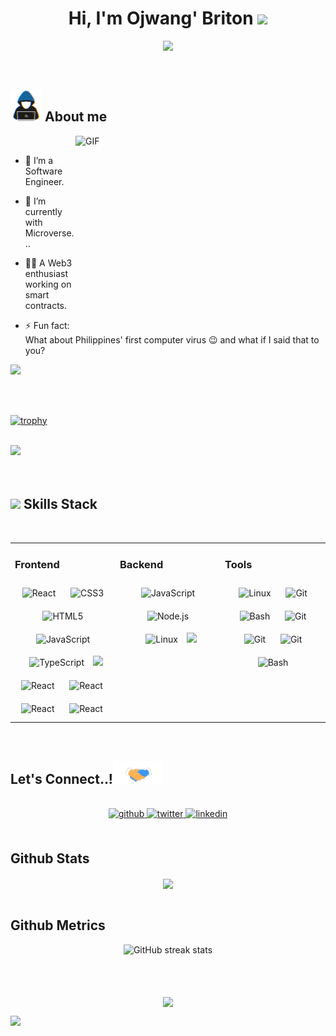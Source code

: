 <div align="center">
  
<h1 align="center">
  <b>Hi, I'm Ojwang' Briton </b><img src="https://media.giphy.com/media/hvRJCLFzcasrR4ia7z/giphy.gif" width="35">
</h1>

<p align="center">
  <a href="https://github.com/DenverCoder1/readme-typing-svg"><img src="https://readme-typing-svg.herokuapp.com?font=Time+New+Roman&color=cyan&size=25&center=true&vCenter=true&width=600&height=100&lines=Looking+for+me..&quest;++;A+Skilled+Full-Stack+Developer,;Computer+Scientist,;Web3+Developer,;Active+Researcher/Mathematician,;Love+to+learn+new+stuffs..<3"></a>
</p>
</div>
<br> 

## <picture><img src = "https://github.com/0xAbdulKhalid/0xAbdulKhalid/raw/main/assets/mdImages/about_me.gif" width = 50px></picture> **About me**
<picture> <img align="right" top="500" height="300" width="400" alt="GIF" src="https://media.giphy.com/media/SWoSkN6DxTszqIKEqv/giphy.gif"></picture>

<br>

- 🔭 I’m a Software Engineer. 
  

- 🌱 I’m currently with Microverse... 
  

- 👩‍💻 A Web3 enthusiast working on smart contracts. 

- ⚡ Fun fact:  What about Philippines' first computer virus 😉 and what if I said that to you?

<img src="https://user-images.githubusercontent.com/73097560/115834477-dbab4500-a447-11eb-908a-139a6edaec5c.gif"><br><br>
  
<br/>  

[![trophy](https://github-profile-trophy.vercel.app/?username=Eccb7)](https://github.com/ryo-ma/github-profile-trophy)

<br>
<img src="https://user-images.githubusercontent.com/73097560/115834477-dbab4500-a447-11eb-908a-139a6edaec5c.gif"><br><br>

<br/>


## <img src="https://media2.giphy.com/media/QssGEmpkyEOhBCb7e1/giphy.gif?cid=ecf05e47a0n3gi1bfqntqmob8g9aid1oyj2wr3ds3mg700bl&rid=giphy.gif" width ="25"><b> Skills Stack</b>
<br>

<table>
  <tr>
    <td valign="top" width="33%">

### Frontend  
<div align="center">  
<img style="margin: 10px" src="https://profilinator.rishav.dev/skills-assets/react-original-wordmark.svg" alt="React" height="50" />  
<img style="margin: 10px" src="https://profilinator.rishav.dev/skills-assets/css3-original-wordmark.svg" alt="CSS3" height="50" />  
<img style="margin: 10px" src="https://profilinator.rishav.dev/skills-assets/html5-original-wordmark.svg" alt="HTML5" height="50" />  
<img style="margin: 10px" src="https://profilinator.rishav.dev/skills-assets/javascript-original.svg" alt="JavaScript" height="50" />  
<img style="margin: 10px" src="https://profilinator.rishav.dev/skills-assets/typescript-original.svg" alt="TypeScript" height="50" />  
<a href="https://skillicons.dev">
    <img src="https://skillicons.dev/icons?i=babel,bootstrap,nextjs,py,redux,sass" height="50" w="3" />
  </a></div>
<img style="margin: 10px" src="https://user-images.githubusercontent.com/25181517/187955005-f4ca6f1a-e727-497b-b81b-93fb9726268e.png" alt="React" height="50" />  
<img style="margin: 10px" src="https://user-images.githubusercontent.com/25181517/187955008-981340e6-b4cc-441b-80cf-7a5e94d29e7e.png" alt="React" height="50" />  
<img style="margin: 10px" src="https://github.com/marwin1991/profile-technology-icons/assets/62091613/b40892ef-efb8-4b0e-a6b5-d1cfc2f3fc35" alt="React" height="50" />  
<img style="margin: 10px" src="https://profilinator.rishav.dev/skills-assets/react-original-wordmark.svg" alt="React" height="50" />  

</td>
<td valign="top" width="33%">

### Backend  
<div align="center">  
<img style="margin: 10px" src="https://profilinator.rishav.dev/skills-assets/javascript-original.svg" alt="JavaScript" height="50" />  
<img style="margin: 10px" src="https://profilinator.rishav.dev/skills-assets/nodejs-original-wordmark.svg" alt="Node.js" height="50" />  
<img style="margin: 10px" src="https://profilinator.rishav.dev/skills-assets/linux-original.svg" alt="Linux" height="50" />
<a href="https://skillicons.dev">
    <img src="https://skillicons.dev/icons?i=postgres,rails,ruby,solidity" height="50" />
  </a>
</div>

</td>
<td valign="top" width="33%">

### Tools
<div align="center">
  
<img style="margin: 10px" src="https://user-images.githubusercontent.com/25181517/192108891-d86b6220-e232-423a-bf5f-90903e6887c3.png" alt="Linux" height="50" />  
<img style="margin: 10px" src="https://profilinator.rishav.dev/skills-assets/git-scm-icon.svg" alt="Git" height="50" />  
<img style="margin: 10px" src="https://profilinator.rishav.dev/skills-assets/gnu_bash-icon.svg" alt="Bash" height="50" />
<img style="margin: 10px" src="https://user-images.githubusercontent.com/25181517/192109061-e138ca71-337c-4019-8d42-4792fdaa7128.png" alt="Git" height="50" />
<img style="margin: 10px" src="https://user-images.githubusercontent.com/25181517/186884153-99edc188-e4aa-4c84-91b0-e2df260ebc33.png" alt="Git" height="50" />
<img style="margin: 10px" src="https://user-images.githubusercontent.com/25181517/192108374-8da61ba1-99ec-41d7-80b8-fb2f7c0a4948.png" alt="Git" height="50" />
<img style="margin: 10px" src="https://user-images.githubusercontent.com/25181517/121401671-49102800-c959-11eb-9f6f-74d49a5e1774.png" alt="Bash" height="50" />

</div>

</td>
</tr>
</table>  

<br/>  


## <b> Let's Connect..!</b><img src="https://github.com/0xAbdulKhalid/0xAbdulKhalid/raw/main/assets/mdImages/handshake.gif" width ="80">
<br>
<div align="center">
<a href="https://github.com/Eccb7" target="_blank">
<img src=https://img.shields.io/badge/github-%2324292e.svg?&style=for-the-badge&logo=github&logoColor=white alt=github style="margin-bottom: 5px;" />
</a>
<a href="https://twitter.com/briton_otieno4" target="_blank">
<img src=https://img.shields.io/badge/twitter-%2300acee.svg?&style=for-the-badge&logo=twitter&logoColor=white alt=twitter style="margin-bottom: 5px;" />
</a>
<a href="https://www.linkedin.com/in/briton-otieno" target="_blank">
<img src=https://img.shields.io/badge/linkedin-%231E77B5.svg?&style=for-the-badge&logo=linkedin&logoColor=white alt=linkedin style="margin-bottom: 5px;" />
</a>  
</div>  
  
<br/>  

## Github Stats  
<div align="center"><img src="https://github-readme-stats.vercel.app/api?username=Eccb7&show_icons=true&count_private=true&hide_border=true" align="center" /></div>  

<br/>  

## Github Metrics
<div align="center">

![GitHub streak stats](https://streak-stats.demolab.com/?user=Eccb7)  
</div>
<br/> 
<br/>  
<br/>  

<div align="center">
<img src="https://komarev.com/ghpvc/?username=Eccb7&&style=flat-square" align="center" />
</div>  

<img src="https://user-images.githubusercontent.com/73097560/115834477-dbab4500-a447-11eb-908a-139a6edaec5c.gif"><br><br>
